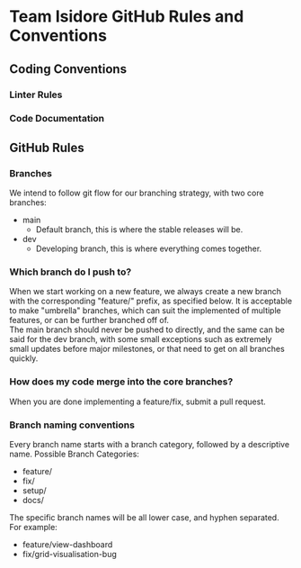 # Team Isidore GitHub Rules and Conventions

## Coding Conventions

### Linter Rules


### Code Documentation


## GitHub Rules

### Branches

We intend to follow git flow for our branching strategy, with two core branches:
- main
	- Default branch, this is where the stable releases will be.
- dev
	- Developing branch, this is where everything comes together.

### Which branch do I push to?
When we start working on a new feature, we always create a new branch with the corresponding "feature/" prefix, as specified below. It is acceptable to make "umbrella" branches, which can suit the implemented of multiple features, or can be further branched off of.  
The main branch should never be pushed to directly, and the same can be said for the dev branch, with some small exceptions such as extremely small updates before major milestones, or that need to get on all branches quickly.  

### How does my code merge into the core branches?
When you are done implementing a feature/fix, submit a pull request. 

### Branch naming conventions

Every branch name starts with a branch category, followed by a descriptive name.
Possible Branch Categories:
- feature/
- fix/
- setup/
- docs/

The specific branch names will be all lower case, and hyphen separated.
For example: 
- feature/view-dashboard
- fix/grid-visualisation-bug